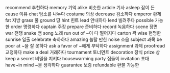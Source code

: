 recommend		추천하다
memory			기억
alike			비슷한
article			기사
asleep			잠이 든
cause			이유
chat			담소를 나누다
costume			의상
decrease		감소하다
emperor			황제
fat			지방
grass			풀
ground			땅
hint			힌트
lead			안내하다
lend			빌려주다
possible		가능한
order			명령하다
captain			주장
prepare			준비하다
record			녹음하다
scene			장면
war			전쟁
snake			뱀
song			노래
run out of		~이 다 떨어지다
carton			곽
wise			현명한
sunrise			일출
celebrate		축하하다
amazing			놀랄 만한
noise			소음
subject			과목
be poor at		~을 잘 못하다
ask a favor of		~에게 부탁하다
assignment		과제
proofread		교정하다
make a deal		거래하다
tournament		토너먼트
decoration		장식
prize			상
keep a secret		비밀을 지키다
housewarming party	집들이
invitation		초대
have~in mind		~을 생각하다
guarantee		보증
refundable		환불 가능한